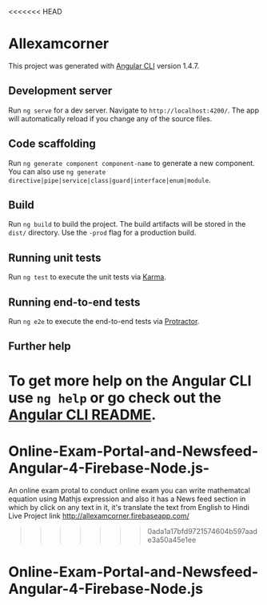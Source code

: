 <<<<<<< HEAD
# Allexamcorner

This project was generated with [Angular CLI](https://github.com/angular/angular-cli) version 1.4.7.

## Development server

Run `ng serve` for a dev server. Navigate to `http://localhost:4200/`. The app will automatically reload if you change any of the source files.

## Code scaffolding

Run `ng generate component component-name` to generate a new component. You can also use `ng generate directive|pipe|service|class|guard|interface|enum|module`.

## Build

Run `ng build` to build the project. The build artifacts will be stored in the `dist/` directory. Use the `-prod` flag for a production build.

## Running unit tests

Run `ng test` to execute the unit tests via [Karma](https://karma-runner.github.io).

## Running end-to-end tests

Run `ng e2e` to execute the end-to-end tests via [Protractor](http://www.protractortest.org/).

## Further help

To get more help on the Angular CLI use `ng help` or go check out the [Angular CLI README](https://github.com/angular/angular-cli/blob/master/README.md).
=======
# Online-Exam-Portal-and-Newsfeed-Angular-4-Firebase-Node.js-
An online exam protal to conduct online exam you can write mathematcal equation using Mathjs expression and also it has a News feed section in which by click on any text in it, it's translate the text from English to Hindi
Live Project link http://allexamcorner.firebaseapp.com/
>>>>>>> 0ada1a17bfd9721574604b597aade3a50a45e1ee
# Online-Exam-Portal-and-Newsfeed-Angular-4-Firebase-Node.js
